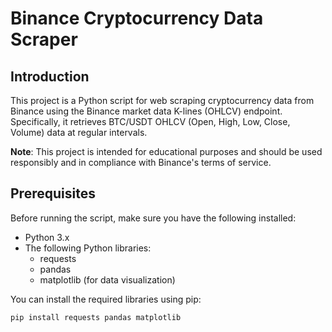 # Binance Cryptocurrency Data Scraper

## Introduction

This project is a Python script for web scraping cryptocurrency data from Binance using the Binance market data K-lines (OHLCV) endpoint. Specifically, it retrieves BTC/USDT OHLCV (Open, High, Low, Close, Volume) data at regular intervals.

**Note**: This project is intended for educational purposes and should be used responsibly and in compliance with Binance's terms of service.

## Prerequisites

Before running the script, make sure you have the following installed:

- Python 3.x
- The following Python libraries:
  - requests
  - pandas
  - matplotlib (for data visualization)

You can install the required libraries using pip:

```bash
pip install requests pandas matplotlib
